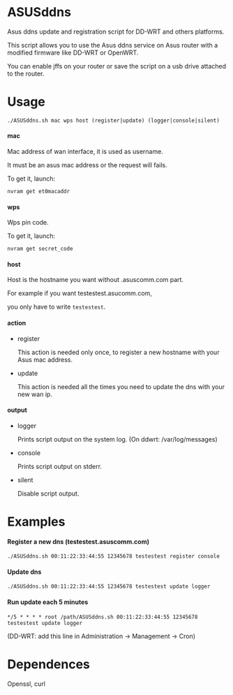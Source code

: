 # ASUSddns
Asus ddns update and registration script for DD-WRT and others platforms.

This script allows you to use the Asus ddns service on Asus router with a modified firmware like DD-WRT or OpenWRT.

You can enable jffs on your router or save the script on a usb drive attached to the router.


# Usage
`./ASUSddns.sh mac wps host (register|update) (logger|console|silent)`

#### mac
Mac address of wan interface, it is used as username.

It must be an asus mac address or the request will fails.

To get it, launch:

`nvram get et0macaddr`


#### wps
Wps pin code.

To get it, launch:

`nvram get secret_code`


#### host
Host is the hostname you want without .asuscomm.com part.

For example if you want testestest.asucomm.com,

you only have to write `testestest`.


#### action
- register

  This action is needed only once, to register a new hostname with your Asus mac address.
- update

  This action is needed all the times you need to update the dns with your new wan ip.


#### output
- logger

  Prints script output on the system log.
  (On ddwrt: /var/log/messages)
- console

  Prints script output on stderr.
- silent

  Disable script output.

# Examples
#### Register a new dns (testestest.asuscomm.com)
`./ASUSddns.sh 00:11:22:33:44:55 12345678 testestest register console`

#### Update dns
`./ASUSddns.sh 00:11:22:33:44:55 12345678 testestest update logger`

#### Run update each 5 minutes
`*/5 * * * * root /path/ASUSddns.sh 00:11:22:33:44:55 12345678 testestest update logger`

(DD-WRT: add this line in Administration -> Management -> Cron)

# Dependences
Openssl, curl
